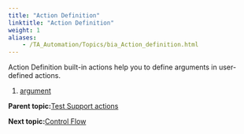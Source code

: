 ```yaml
--- 
title: "Action Definition"
linktitle: "Action Definition"
weight: 1
aliases: 
    - /TA_Automation/Topics/bia_Action_definition.html
---
```


Action Definition built-in actions help you to define arguments in user-defined actions.

1.  [argument](/TA_Automation/Topics/bia_argument.html)  


**Parent topic:**[Test Support actions](/TA_Automation/Topics/bia_Test_Support.html)

**Next topic:**[Control Flow](/TA_Automation/Topics/bia_Control_flow.html)

